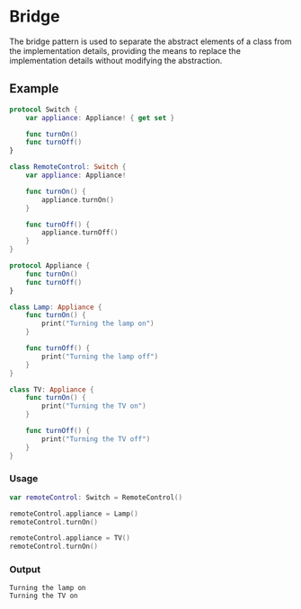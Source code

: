 # Bridge

The bridge pattern is used to separate the abstract elements of a class from the implementation details, providing the means to replace the implementation details without modifying the abstraction.

## Example

```swift
protocol Switch {
    var appliance: Appliance! { get set }

    func turnOn()
    func turnOff()
}

class RemoteControl: Switch {
    var appliance: Appliance!

    func turnOn() {
        appliance.turnOn()
    }

    func turnOff() {
        appliance.turnOff()
    }
}

protocol Appliance {
    func turnOn()
    func turnOff()
}

class Lamp: Appliance {
    func turnOn() {
        print("Turning the lamp on")
    }

    func turnOff() {
        print("Turning the lamp off")
    }
}

class TV: Appliance {
    func turnOn() {
        print("Turning the TV on")
    }

    func turnOff() {
        print("Turning the TV off")
    }
}
```

### Usage

```swift
var remoteControl: Switch = RemoteControl()

remoteControl.appliance = Lamp()
remoteControl.turnOn()

remoteControl.appliance = TV()
remoteControl.turnOn()
```

### Output

```text
Turning the lamp on
Turning the TV on
```
